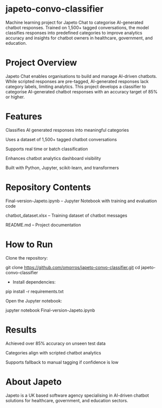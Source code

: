# japeto-convo-classifier

Machine learning project for Japeto Chat to categorise AI-generated chatbot responses.
Trained on 1,500+ tagged conversations, the model classifies responses into predefined categories to improve analytics accuracy and insights for chatbot owners in healthcare, government, and education.


# Project Overview

Japeto Chat enables organisations to build and manage AI-driven chatbots.
While scripted responses are pre-tagged, AI-generated responses lack category labels, limiting analytics.
This project develops a classifier to categorise AI-generated chatbot responses with an accuracy target of 85% or higher.


# Features

Classifies AI generated responses into meaningful categories

Uses a dataset of 1,500+ tagged chatbot conversations

Supports real time or batch classification

Enhances chatbot analytics dashboard visibility

Built with Python, Jupyter, scikit-learn, and transformers


# Repository Contents

Final-version-Japeto.ipynb – Jupyter Notebook with training and evaluation code

chatbot_dataset.xlsx – Training dataset of chatbot messages

README.md – Project documentation


# How to Run

Clone the repository:

git clone https://github.com/omorros/japeto-convo-classifier.git
cd japeto-convo-classifier


* Install dependencies:

pip install -r requirements.txt


Open the Jupyter notebook:

jupyter notebook Final-version-Japeto.ipynb


# Results

Achieved over 85% accuracy on unseen test data

Categories align with scripted chatbot analytics

Supports fallback to manual tagging if confidence is low


# About Japeto

Japeto is a UK based software agency specialising in AI-driven chatbot solutions for healthcare, government, and education sectors.
